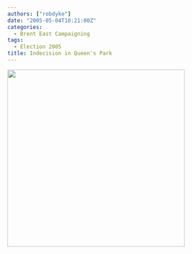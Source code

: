 ```yaml
---
authors: ["robdyke"]
date: "2005-05-04T10:21:00Z"
categories:
  - Brent East Campaigning
tags:
  - Election 2005
title: Indecision in Queen's Park
---
```

<img src="http://www.comwifinet.com/becampaign/queensparkfoodandwine.jpg" width="400" /></img>